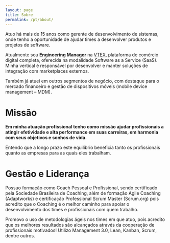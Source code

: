 ```yaml
---
layout: page
title: Sobre
permalink: /pt/about/
---
```


Atuo há mais de 15 anos como gerente de desenvolvimento de sistemas, onde tenho a oportunidade de ajudar times a desenvolver produtos e projetos de software.

Atualmente sou **Engineering Manager** na [VTEX](https://vtex.com/), plataforma de comércio digital completa, oferecida na modalidade Software as a Service (SaaS). Minha vertical é responsável por desenvolver e manter soluções de integração com marketplaces externos.

Também já atuei em outros segmentos de negócio, com destaque para o mercado financeiro e gestão de dispositivos móveis (mobile device management – MDM).

# Missão

**Em minha atuação profissional tenho como missão ajudar profissionais a atingir efetividade e alta performance em suas carreiras, em harmonia com seus objetivos e sonhos de vida.**

Entendo que a longo prazo este equilíbrio beneficia tanto os profissionais quanto as empresas para as quais eles trabalham.

# Gestão e Liderança

Possuo formação como Coach Pessoal e Profissional, sendo certificado pela Sociedade Brasileira de Coaching, além de formação Agile Coaching (Adaptworks) e certificação Professional Scrum Master (Scrum.org) pois acredito que o Coaching é o melhor caminho para apoiar o desenvolvimento dos times e profissionais com quem trabalho.

Promovo o uso de metodologias ágeis nos times em que atuo, pois acredito que os melhores resultados são alcançados através da cooperação de profissionais motivados! Utilizo Management 3.0, Lean, Kanban, Scrum, dentre outros.